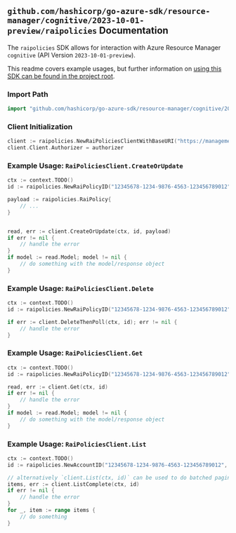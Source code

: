 
## `github.com/hashicorp/go-azure-sdk/resource-manager/cognitive/2023-10-01-preview/raipolicies` Documentation

The `raipolicies` SDK allows for interaction with Azure Resource Manager `cognitive` (API Version `2023-10-01-preview`).

This readme covers example usages, but further information on [using this SDK can be found in the project root](https://github.com/hashicorp/go-azure-sdk/tree/main/docs).

### Import Path

```go
import "github.com/hashicorp/go-azure-sdk/resource-manager/cognitive/2023-10-01-preview/raipolicies"
```


### Client Initialization

```go
client := raipolicies.NewRaiPoliciesClientWithBaseURI("https://management.azure.com")
client.Client.Authorizer = authorizer
```


### Example Usage: `RaiPoliciesClient.CreateOrUpdate`

```go
ctx := context.TODO()
id := raipolicies.NewRaiPolicyID("12345678-1234-9876-4563-123456789012", "example-resource-group", "accountName", "raiPolicyName")

payload := raipolicies.RaiPolicy{
	// ...
}


read, err := client.CreateOrUpdate(ctx, id, payload)
if err != nil {
	// handle the error
}
if model := read.Model; model != nil {
	// do something with the model/response object
}
```


### Example Usage: `RaiPoliciesClient.Delete`

```go
ctx := context.TODO()
id := raipolicies.NewRaiPolicyID("12345678-1234-9876-4563-123456789012", "example-resource-group", "accountName", "raiPolicyName")

if err := client.DeleteThenPoll(ctx, id); err != nil {
	// handle the error
}
```


### Example Usage: `RaiPoliciesClient.Get`

```go
ctx := context.TODO()
id := raipolicies.NewRaiPolicyID("12345678-1234-9876-4563-123456789012", "example-resource-group", "accountName", "raiPolicyName")

read, err := client.Get(ctx, id)
if err != nil {
	// handle the error
}
if model := read.Model; model != nil {
	// do something with the model/response object
}
```


### Example Usage: `RaiPoliciesClient.List`

```go
ctx := context.TODO()
id := raipolicies.NewAccountID("12345678-1234-9876-4563-123456789012", "example-resource-group", "accountName")

// alternatively `client.List(ctx, id)` can be used to do batched pagination
items, err := client.ListComplete(ctx, id)
if err != nil {
	// handle the error
}
for _, item := range items {
	// do something
}
```
